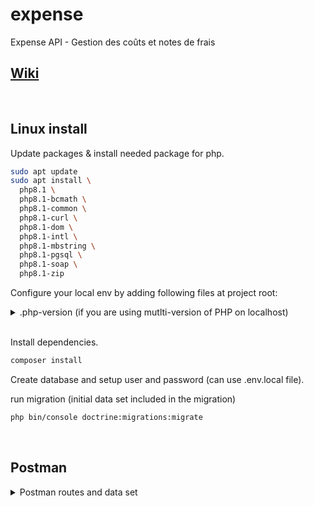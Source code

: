 # expense
Expense API - Gestion des coûts et notes de frais

## [Wiki](Link_to_wiki_conflence_here)

<br>

## Linux install

Update packages & install needed package for php.

```bash
sudo apt update
sudo apt install \
  php8.1 \
  php8.1-bcmath \
  php8.1-common \
  php8.1-curl \
  php8.1-dom \
  php8.1-intl \
  php8.1-mbstring \
  php8.1-pgsql \
  php8.1-soap \
  php8.1-zip
```

Configure your local env by adding following files at project root:
<br>

<details><summary>.php-version (if you are using mutlti-version of PHP on localhost)</summary>

```
8.1
</details>

<details><summary>.env.local</summary>

```
DATABASE_URL="mysql://expense:Put_1_Password_Here@127.0.0.1:3306/expense"
CORS_ALLOW_ORIGIN='^https?://(localhost|127\.0\.0\.1)(:[0-9]+)?$'
APP_ENV=dev
</details>

<br>

Install dependencies.

```bash
composer install
```

Create database and setup user and password (can use .env.local file).

run migration (initial data set included in the migration)

```bash
php bin/console doctrine:migrations:migrate
```

<br>

## Postman
<details><summary>Postman routes and data set</summary>

LIST : http://127.0.0.1:8000/expenses/all [GET]

DETAIL : http://127.0.0.1:8000/expenses/expense/1 [GET]

CREATE : http://127.0.0.1:8000/expenses/expense [POST]
[Body/raw/json] : {
    "companyId": 1,
    "typeId": 2,
    "amount": 444.44,
    "expenseDate": "2023-01-17"
}

EDIT : http://127.0.0.1:8000/expenses/expense/1 [PUT]
[Body/raw/json] : {
    "companyId": 2,
    "typeId": 1,
    "amount": 555.555,
    "expenseDate": "2023-02-18"
}

DELETE : http://127.0.0.1:8000/expenses/expense/2 [DELETE]


## Unit tests
<details><summary>PhpUnit tests </summary>

Only the ExpenseService is covered by unit tests, Can extend to include complete CRUD Expense endpoints tests.

Setup the test DB (ducplicate the dev DB) and add the user privilleges to DB

<details><summary>.env.test</summary>

```
###> app ###
APP_ENV=test
KERNEL_CLASS='App\Kernel'
APP_SECRET='$ecrvefc0rt3srt'
SYMFONY_DEPRECATIONS_HELPER=999999
PANTHER_APP_ENV=panther
PANTHER_ERROR_SCREENSHOT_DIR=./var/error-screenshots
###< app ###

###> DOCTRINE DATABASE ###
DATABASE_URL="mysql://expense:Put1Password_Here!@127.0.0.1:3306/expense"
###< DOCTRINE DATABASE ###

</details>


Run test suite

```bash
php vendor/bin/simple-phpunit tests/
```

## test results :
Testing ....\expense\tests
......    6 / 6 (100%)
Time: 00:00.324, Memory: 20.00 MB
OK (6 tests, 9 assertions)

## Notes
Issues : #2 installation => Merged into master (https://github.com/phpmontrealconvelio/expense/pull/3)
Issues : #1 Crud Expense => in PR waiting for review : https://github.com/phpmontrealconvelio/expense/pull/5
